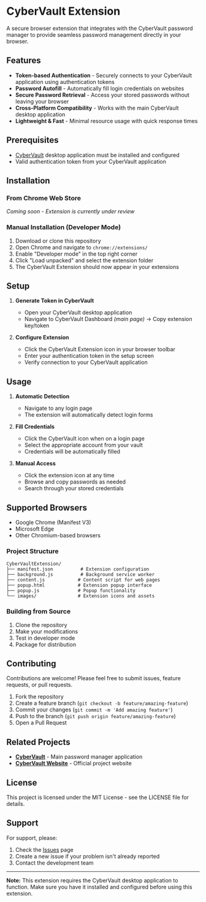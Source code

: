 # CyberVault Extension

A secure browser extension that integrates with the CyberVault password manager to provide seamless password management directly in your browser.

## Features

- **Token-based Authentication** - Securely connects to your CyberVault application using authentication tokens
- **Password Autofill** - Automatically fill login credentials on websites
- **Secure Password Retrieval** - Access your stored passwords without leaving your browser
- **Cross-Platform Compatibility** - Works with the main CyberVault desktop application
- **Lightweight & Fast** - Minimal resource usage with quick response times

## Prerequisites

- [CyberVault](https://github.com/CyberNilsen/CyberVault) desktop application must be installed and configured
- Valid authentication token from your CyberVault application

## Installation

### From Chrome Web Store
*Coming soon - Extension is currently under review*

### Manual Installation (Developer Mode)
1. Download or clone this repository
2. Open Chrome and navigate to `chrome://extensions/`
3. Enable "Developer mode" in the top right corner
4. Click "Load unpacked" and select the extension folder
5. The CyberVault Extension should now appear in your extensions

## Setup

1. **Generate Token in CyberVault**
   - Open your CyberVault desktop application
   - Navigate to CyberVault Dashboard *(main page)* -> Copy extension key/token 

2. **Configure Extension**
   - Click the CyberVault Extension icon in your browser toolbar
   - Enter your authentication token in the setup screen
   - Verify connection to your CyberVault application

## Usage

1. **Automatic Detection**
   - Navigate to any login page
   - The extension will automatically detect login forms

2. **Fill Credentials**
   - Click the CyberVault icon when on a login page
   - Select the appropriate account from your vault
   - Credentials will be automatically filled

3. **Manual Access**
   - Click the extension icon at any time
   - Browse and copy passwords as needed
   - Search through your stored credentials

## Supported Browsers

- Google Chrome (Manifest V3)
- Microsoft Edge
- Other Chromium-based browsers

### Project Structure
```
CyberVaultExtension/
├── manifest.json          # Extension configuration
├── background.js          # Background service worker
├── content.js            # Content script for web pages
├── popup.html            # Extension popup interface
├── popup.js              # Popup functionality
└── images/               # Extension icons and assets
```

### Building from Source
1. Clone the repository
2. Make your modifications
3. Test in developer mode
4. Package for distribution

## Contributing

Contributions are welcome! Please feel free to submit issues, feature requests, or pull requests.

1. Fork the repository
2. Create a feature branch (`git checkout -b feature/amazing-feature`)
3. Commit your changes (`git commit -m 'Add amazing feature'`)
4. Push to the branch (`git push origin feature/amazing-feature`)
5. Open a Pull Request

## Related Projects

- [**CyberVault**](https://github.com/CyberNilsen/CyberVault) - Main password manager application
- [**CyberVault Website**](https://github.com/CyberNilsen/CyberVault-website) - Official project website

## License

This project is licensed under the MIT License - see the LICENSE file for details.

## Support

For support, please:
1. Check the [Issues](https://github.com/CyberNilsen/CyberVaultExtension/issues) page
2. Create a new issue if your problem isn't already reported
3. Contact the development team

---

**Note:** This extension requires the CyberVault desktop application to function. Make sure you have it installed and configured before using this extension.
